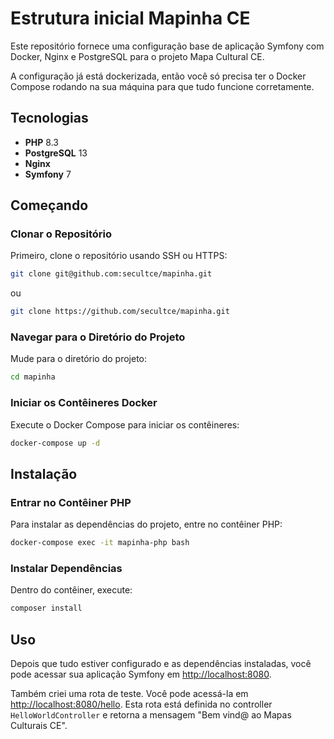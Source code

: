 # Estrutura inicial Mapinha CE

Este repositório fornece uma configuração base de aplicação Symfony com Docker, Nginx e PostgreSQL para o projeto Mapa Cultural CE.

A configuração já está dockerizada, então você só precisa ter o Docker Compose rodando na sua máquina para que tudo funcione corretamente.

## Tecnologias

- **PHP** 8.3
- **PostgreSQL** 13
- **Nginx**
- **Symfony** 7

## Começando

### Clonar o Repositório

Primeiro, clone o repositório usando SSH ou HTTPS:

```bash
git clone git@github.com:secultce/mapinha.git
```
ou
```bash
git clone https://github.com/secultce/mapinha.git
```

### Navegar para o Diretório do Projeto
Mude para o diretório do projeto:

```bash
cd mapinha
```

### Iniciar os Contêineres Docker
Execute o Docker Compose para iniciar os contêineres:
```bash
docker-compose up -d
```

## Instalação

### Entrar no Contêiner PHP
Para instalar as dependências do projeto, entre no contêiner PHP:
```bash
docker-compose exec -it mapinha-php bash
```

### Instalar Dependências
Dentro do contêiner, execute:
```bash
composer install
```

## Uso

Depois que tudo estiver configurado e as dependências instaladas, você pode acessar sua aplicação Symfony em [http://localhost:8080](http://localhost:8080).

Também criei uma rota de teste. Você pode acessá-la em [http://localhost:8080/hello](http://localhost:8080/hello). Esta rota está definida no controller `HelloWorldController` e retorna a mensagem "Bem vind@ ao Mapas Culturais CE".
